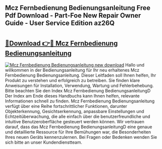 ## Mcz Fernbedienung Bedienungsanleitung Free Pdf Download - Part-Foe New Repair Owner Guide - User Service Edition az26Q

# <h2><a href="http://df4rzuh.blite.top/?on=Mcz+Fernbedienung+Bedienungsanleitung">🔗Download 👉🔴 Mcz Fernbedienung Bedienungsanleitung</a></h2>

[![Mcz Fernbedienung Bedienungsanleitung new download](https://i.imgur.com/lujVjoI.png)](http://df4rzuh.blite.top/?on=Mcz+Fernbedienung+Bedienungsanleitung)
Hallo und willkommen in der Bedienungsanleitung für Ihr neu erhaltenes Mcz Fernbedienung Bedienungsanleitung. Dieser Leitfaden soll Ihnen helfen, Ihr Produkt zu verstehen und erfolgreich zu betreiben. Sie finden klare Anweisungen für Installation, Verwendung, Wartung und Fehlerbehebung. Bitte beachten Sie den Index Mcz Fernbedienung BedienungsanleitungD Der Index am Ende dieses Handbuchs kann Ihnen helfen, relevante Informationen schnell zu finden. Mcz Fernbedienung Bedienungsanleitung verfügt über eine Reihe fortschrittlicher Funktionen, darunter Objekterkennung, Gesichtserkennung, anpassbare Einstellungen und Echtzeitüberwachung, die alle einfach über die benutzerfreundliche und intuitive Benutzeroberfläche gesteuert werden können. Wir vertrauen darauf, dass das Mcz Fernbedienung BedienungsanleitungD eine genaue und detaillierte Ressource für Ihre Bemühungen war, die Besonderheiten Ihres neuen Geräts kennenzulernen. Bei Fragen oder Bedenken wenden Sie sich bitte an unser Kundendienstteam.
